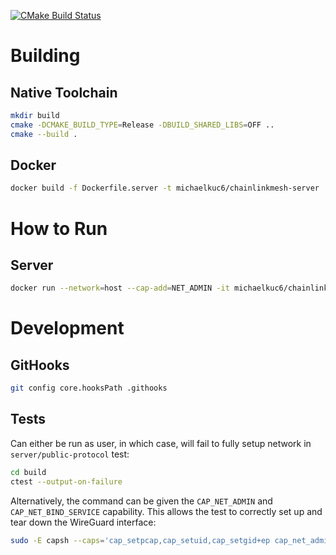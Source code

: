 [![CMake Build Status](https://github.com/Crystalix007/wireguard-mesh-network/actions/workflows/cmake.yml/badge.svg)](https://github.com/Crystalix007/wireguard-mesh-network/actions/workflows/cmake.yml)

# Building

## Native Toolchain

```sh
mkdir build
cmake -DCMAKE_BUILD_TYPE=Release -DBUILD_SHARED_LIBS=OFF .. 
cmake --build .
```

## Docker

```sh
docker build -f Dockerfile.server -t michaelkuc6/chainlinkmesh-server .
```

# How to Run

## Server

```sh
docker run --network=host --cap-add=NET_ADMIN -it michaelkuc6/chainlink-server
```

# Development

## GitHooks

```sh
git config core.hooksPath .githooks
```

## Tests

Can either be run as user, in which case, will fail to fully setup network in `server/public-protocol` test:

```sh
cd build
ctest --output-on-failure
```

Alternatively, the command can be given the `CAP_NET_ADMIN` and `CAP_NET_BIND_SERVICE` capability. This allows the test
to correctly set up and tear down the WireGuard interface:

```sh
sudo -E capsh --caps='cap_setpcap,cap_setuid,cap_setgid+ep cap_net_admin,cap_net_bind_service+eip' --keep=1 --user="$USER" --addamb="cap_net_admin,cap_net_bind_service" --shell=/usr/bin/ctest -- --output-on-failure
```
